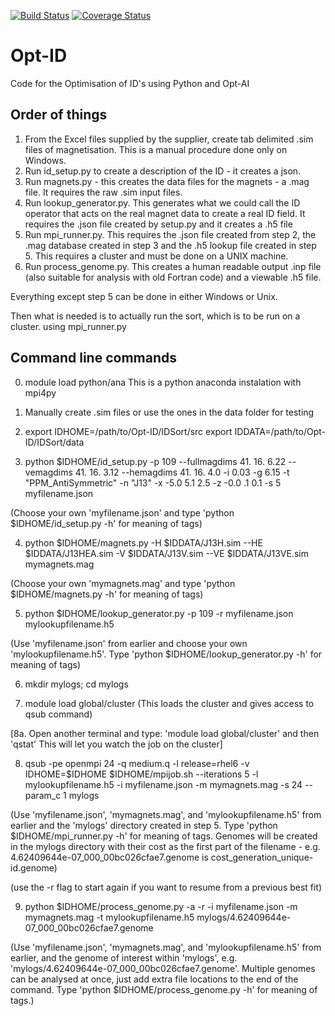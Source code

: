 [![Build Status](https://travis-ci.org/DiamondLightSource/Opt-ID.svg?branch=master)](https://travis-ci.org/DiamondLightSource/Opt-ID)  [![Coverage Status](https://coveralls.io/repos/github/DiamondLightSource/Opt-ID/badge.svg?branch=master)](https://coveralls.io/github/DiamondLightSource/Opt-ID?branch=master)

# Opt-ID
Code for the Optimisation of ID's using Python and Opt-AI

## Order of things
  1. From the Excel files supplied by the supplier, create tab delimited .sim files of magnetisation. This is a manual procedure done only on Windows.
  2. Run id_setup.py to create a description of the ID - it creates a json.
  3. Run magnets.py - this creates the data files for the magnets - a .mag file. It requires the raw .sim input files.
  4. Run lookup_generator.py. This generates what we could call the ID operator that acts on the real magnet data to create a real ID field. It requires the .json file created by setup.py and it creates a .h5 file
  5. Run mpi_runner.py. This requires the .json file created from step 2, the .mag database created in step 3 and the .h5 lookup file created in step 5. This requires a cluster and must be done on a UNIX machine.
  6. Run process_genome.py. This creates a human readable output .inp file (also suitable for analysis with old Fortran code) and a viewable .h5 file.

Everything except step 5 can be done in either Windows or Unix.

Then what is needed is to actually run the sort, which is to be run on a cluster. using mpi_runner.py 

## Command line commands
  0. module load python/ana
     This is a python anaconda instalation with mpi4py

  1. Manually create .sim files
     or use the ones in the data folder for testing
  
  2. export IDHOME=/path/to/Opt-ID/IDSort/src
     export IDDATA=/path/to/Opt-ID/IDSort/data
  
  3. python $IDHOME/id_setup.py -p 109 --fullmagdims 41. 16. 6.22 --vemagdims 41. 16. 3.12 --hemagdims 41. 16. 4.0 -i 0.03 -g 6.15 -t "PPM_AntiSymmetric" -n "J13" -x -5.0  5.1  2.5 -z -0.0 .1 0.1 -s 5 myfilename.json

  (Choose your own 'myfilename.json' and type 'python $IDHOME/id_setup.py -h' for meaning of tags)
  
  4. python $IDHOME/magnets.py -H $IDDATA/J13H.sim --HE $IDDATA/J13HEA.sim -V $IDDATA/J13V.sim --VE $IDDATA/J13VE.sim mymagnets.mag

  (Choose your own 'mymagnets.mag' and type 'python $IDHOME/magnets.py -h' for meaning of tags)
  
  5. python $IDHOME/lookup_generator.py -p 109 -r myfilename.json mylookupfilename.h5

  (Use 'myfilename.json' from earlier and choose your own 'mylookupfilename.h5'. Type 'python $IDHOME/lookup_generator.py -h' for meaning of tags)
  
  6. mkdir mylogs; cd mylogs
  
  7. module load global/cluster
  (This loads the cluster and gives access to qsub command)
  
  [8a. Open another terminal and type: 'module load global/cluster' and then 'qstat' This will let you watch the job on the cluster]
  
  8. qsub -pe openmpi 24 -q medium.q -l release=rhel6 -v IDHOME=$IDHOME $IDHOME/mpijob.sh --iterations 5 -l mylookupfilename.h5 -i myfilename.json -m mymagnets.mag -s 24 --param_c 1 mylogs

  (Use 'myfilename.json', 'mymagnets.mag', and 'mylookupfilename.h5' from earlier and the 'mylogs' directory created in step 5.   Type 'python $IDHOME/mpi_runner.py -h' for meaning of tags. Genomes will be created in the mylogs directory with their cost as the first part of the filename - e.g. 4.62409644e-07_000_00bc026cfae7.genome is cost_generation_unique-id.genome)
  
  (use the -r flag to start again if you want to resume from a previous best fit)
  
  9. python $IDHOME/process_genome.py -a -r -i myfilename.json -m mymagnets.mag -t mylookupfilename.h5 mylogs/4.62409644e-07_000_00bc026cfae7.genome

  (Use 'myfilename.json', 'mymagnets.mag', and 'mylookupfilename.h5' from earlier, and the genome of interest within 'mylogs', e.g. 'mylogs/4.62409644e-07_000_00bc026cfae7.genome'. Multiple genomes can be analysed at once, just add extra file locations to the end of the command.  Type 'python $IDHOME/process_genome.py -h' for meaning of tags.)
  
